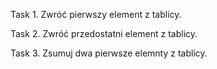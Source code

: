 Task 1. 
Zwróć pierwszy element z tablicy.

Task 2.
Zwróć przedostatni element z tablicy.

Task 3. Zsumuj dwa pierwsze elemnty z tablicy.
